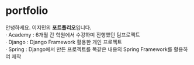 # portfolio
안녕하세요. 이지민의 <b>포트폴리오</b>입니다.<br>
· Academy : 6개월 간 학원에서 수강하며 진행했던 팀프로젝트<br>
· Django : Django Framework 활용한 개인 프로젝트 <br>
· Spring : Django에서 만든 프로젝트를 똑같은 내용의 Spring Framework를 활용하여 제작
